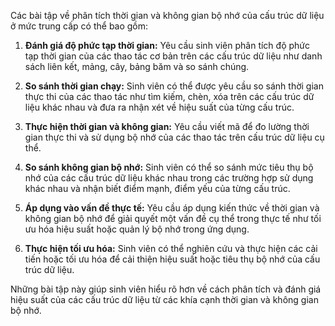 Các bài tập về phân tích thời gian và không gian bộ nhớ của cấu trúc dữ liệu ở mức trung cấp có thể bao gồm:

1. **Đánh giá độ phức tạp thời gian:** Yêu cầu sinh viên phân tích độ phức tạp thời gian của các thao tác cơ bản trên các cấu trúc dữ liệu như danh sách liên kết, mảng, cây, bảng băm và so sánh chúng.

2. **So sánh thời gian chạy:** Sinh viên có thể được yêu cầu so sánh thời gian thực thi của các thao tác như tìm kiếm, chèn, xóa trên các cấu trúc dữ liệu khác nhau và đưa ra nhận xét về hiệu suất của từng cấu trúc.

3. **Thực hiện thời gian và không gian:** Yêu cầu viết mã để đo lường thời gian thực thi và sử dụng bộ nhớ của các thao tác trên cấu trúc dữ liệu cụ thể.

4. **So sánh không gian bộ nhớ:** Sinh viên có thể so sánh mức tiêu thụ bộ nhớ của các cấu trúc dữ liệu khác nhau trong các trường hợp sử dụng khác nhau và nhận biết điểm mạnh, điểm yếu của từng cấu trúc.

5. **Áp dụng vào vấn đề thực tế:** Yêu cầu áp dụng kiến thức về thời gian và không gian bộ nhớ để giải quyết một vấn đề cụ thể trong thực tế như tối ưu hóa hiệu suất hoặc quản lý bộ nhớ trong ứng dụng.

6. **Thực hiện tối ưu hóa:** Sinh viên có thể nghiên cứu và thực hiện các cải tiến hoặc tối ưu hóa để cải thiện hiệu suất hoặc tiêu thụ bộ nhớ của cấu trúc dữ liệu.

Những bài tập này giúp sinh viên hiểu rõ hơn về cách phân tích và đánh giá hiệu suất của các cấu trúc dữ liệu từ các khía cạnh thời gian và không gian bộ nhớ.